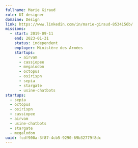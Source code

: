 ```yaml
---
fullname: Marie Giraud
role: UI designer
domaine: Design
link: https://www.linkedin.com/in/marie-giraud-8534156b/
missions:
  - start: 2019-09-11
    end: 2023-01-31
    status: independent
    employer: Ministère des Armées
    startups:
      - airvam
      - cassiopee
      - megalodon
      - octopus
      - osirispn
      - sepia
      - stargate
      - usine-chatbots
startups:
  - sepia
  - octopus
  - osirispn
  - cassiopee
  - airvam
  - usine-chatbots
  - stargate
  - megalodon
uuid: fcdf900a-3f87-4cb5-9290-69b32779f8dc
---
```

